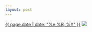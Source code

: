 ```yaml
---
layout: post
---
```


<p>
  <time><a href="/206">{{ page.date | date: "%e %B, %Y" }}</a></time>
  <a href="/206"><img src="{{ site.assets_url }}/206.jpg"/></a>
</p>

